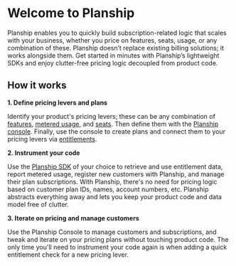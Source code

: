 # Welcome to Planship

Planship enables you to quickly build subscription-related logic that scales with your business, whether you price on features, seats, usage, or any combination of these. Planship doesn’t replace existing billing solutions; it works alongside them. Get started in minutes with Planship’s lightweight SDKs and enjoy clutter-free pricing logic decoupled from product code.

## How it works

**1. Define pricing levers and plans**

Identify your product's pricing levers; these can be any combination of [features](/concepts/feature-levers), [metered usage](/concepts/metered-levers), and [seats](/concepts/plans/#subscriber-limits-teams-and-seats). Then define them with the [Planship console](htpps://app.planship.io). Finally, use the console to create plans and connect them to your pricing levers via [entitlements](/concepts/plans/#entitlements).

**2. Instrument your code**

Use the [Planship SDK](/integration/#getting-started-with-planship-sdks) of your choice to retrieve and use entitlement data, report metered usage, register new customers with Planship, and manage their plan subscriptions. With Planship, there's no need for pricing logic based on customer plan IDs, names, account numbers, etc. Planship abstracts everything away and lets you keep your product code and data model free of clutter.

**3. Iterate on pricing and manage customers**

Use the Planship Console to manage customers and subscriptions, and tweak and iterate on your pricing plans without touching product code. The only time you'll need to instrument your code again is when adding a quick entitlement check for a new pricing lever.
